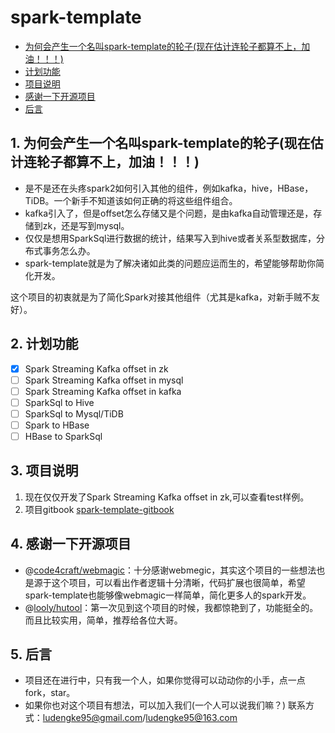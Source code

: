 # spark-template #

<!-- vscode-markdown-toc -->
* [为何会产生一个名叫spark-template的轮子(现在估计连轮子都算不上，加油！！！)](#spark-template)
* [计划功能](#)
* [项目说明](#-1)
* [感谢一下开源项目](#-1)
* [后言](#-1)

<!-- vscode-markdown-toc-config
	numbering=true
	autoSave=true
	/vscode-markdown-toc-config -->
<!-- /vscode-markdown-toc -->

##  1. <a name='spark-template'></a>为何会产生一个名叫spark-template的轮子(现在估计连轮子都算不上，加油！！！) 

+ 是不是还在头疼spark2如何引入其他的组件，例如kafka，hive，HBase，TiDB。一个新手不知道该如何正确的将这些组件组合。
+ kafka引入了，但是offset怎么存储又是个问题，是由kafka自动管理还是，存储到zk，还是写到mysql。
+ 仅仅是想用SparkSql进行数据的统计，结果写入到hive或者关系型数据库，分布式事务怎么办。
+ spark-template就是为了解决诸如此类的问题应运而生的，希望能够帮助你简化开发。

这个项目的初衷就是为了简化Spark对接其他组件（尤其是kafka，对新手贼不友好）。

##  2. <a name=''></a>计划功能 
+ [x] Spark Streaming Kafka offset in zk
+ [ ] Spark Streaming Kafka offset in mysql
+ [ ] Spark Streaming Kafka offset in kafka
+ [ ] SparkSql to Hive
+ [ ] SparkSql to Mysql/TiDB
+ [ ] Spark to HBase
+ [ ] HBase to SparkSql

##  3. <a name='-1'></a>项目说明 
1. 现在仅仅开发了Spark Streaming Kafka offset in zk,可以查看test样例。
2. 项目gitbook [spark-template-gitbook](https://github.com/ludengke95/spark-template-gitbook)

##  4. <a name='-1'></a>感谢一下开源项目 
+ @[code4craft/webmagic](https://github.com/code4craft/webmagic)：十分感谢webmegic，其实这个项目的一些想法也是源于这个项目，可以看出作者逻辑十分清晰，代码扩展也很简单，希望spark-template也能够像webmagic一样简单，简化更多人的spark开发。
+ @[looly/hutool](https://github.com/looly/hutool)：第一次见到这个项目的时候，我都惊艳到了，功能挺全的。而且比较实用，简单，推荐给各位大哥。

##  5. <a name='-1'></a>后言 
+ 项目还在进行中，只有我一个人，如果你觉得可以动动你的小手，点一点fork，star。
+ 如果你也对这个项目有想法，可以加入我们(一个人可以说我们嘛？)
联系方式：ludengke95@gmail.com/ludengke95@163.com